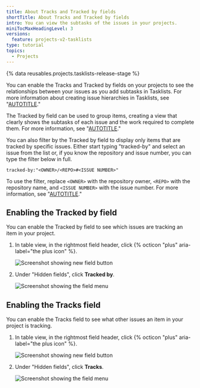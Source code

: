 ```yaml
---
title: About Tracks and Tracked by fields
shortTitle: About Tracks and Tracked by fields
intro: You can view the subtasks of the issues in your projects.
miniTocMaxHeadingLevel: 3
versions:
  feature: projects-v2-tasklists
type: tutorial
topics:
  - Projects
---
```


{% data reusables.projects.tasklists-release-stage %}

You can enable the Tracks and Tracked by fields on your projects to see the relationships between your issues as you add subtasks in Tasklists. For more information about creating issue hierarchies in Tasklists, see "[AUTOTITLE](/issues/tracking-your-work-with-issues/about-tasklists)."

The Tracked by field can be used to group items, creating a view that clearly shows the subtasks of each issue and the work required to complete them. For more information, see "[AUTOTITLE](/issues/planning-and-tracking-with-projects/customizing-views-in-your-project/changing-the-layout-of-a-view#grouping-by-field-values-in-table-layout)."

You can also filter by the Tracked by field to display only items that are tracked by specific issues. Either start typing "tracked-by" and select an issue from the list or, if you know the repository and issue number, you can type the filter below in full.

```
tracked-by:"<OWNER>/<REPO>#<ISSUE NUMBER>"
```

To use the filter, replace `<OWNER>` with the repository owner, `<REPO>` with the repository name, and `<ISSUE NUMBER>` with the issue number. For more information, see "[AUTOTITLE](/issues/planning-and-tracking-with-projects/customizing-views-in-your-project/filtering-projects)."

## Enabling the Tracked by field

You can enable the Tracked by field to see which issues are tracking an item in your project.

1. In table view, in the rightmost field header, click {% octicon "plus" aria-label="the plus icon" %}.

   ![Screenshot showing new field button](/assets/images/help/projects-v2/new-field-button.png)

1. Under "Hidden fields", click **Tracked by**.

   ![Screenshot showing the field menu](/assets/images/help/projects-v2/select-tracked-by-field.png)


## Enabling the Tracks field

You can enable the Tracks field to see what other issues an item in your project is tracking.

1. In table view, in the rightmost field header, click {% octicon "plus" aria-label="the plus icon" %}.

   ![Screenshot showing new field button](/assets/images/help/projects-v2/new-field-button.png)

1. Under "Hidden fields", click **Tracks**.

   ![Screenshot showing the field menu](/assets/images/help/projects-v2/select-tracks-field.png)
